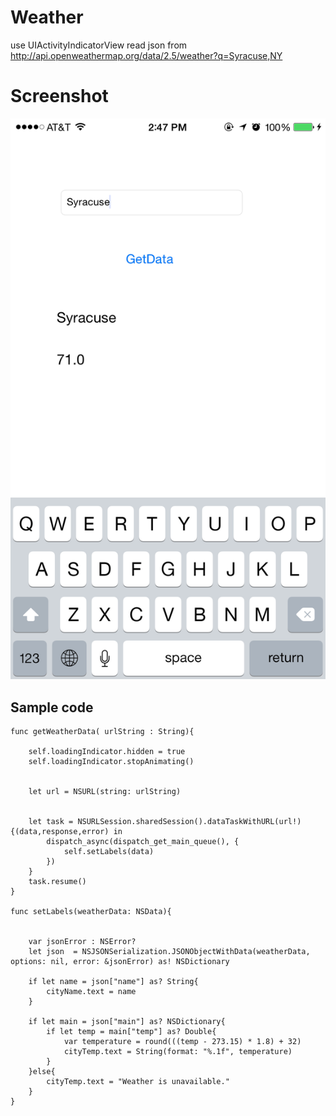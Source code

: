 Weather
=====================
use UIActivityIndicatorView
read json from 
http://api.openweathermap.org/data/2.5/weather?q=Syracuse,NY

Screenshot
==========

![Screenshot](IMG_1843.PNG)

Sample code
-----------
    func getWeatherData( urlString : String){
        
        self.loadingIndicator.hidden = true
        self.loadingIndicator.stopAnimating()
        
        
        let url = NSURL(string: urlString)
        
        
        let task = NSURLSession.sharedSession().dataTaskWithURL(url!){(data,response,error) in
            dispatch_async(dispatch_get_main_queue(), {
                self.setLabels(data)
            })
        }
        task.resume()
    }
    
    func setLabels(weatherData: NSData){
        
        
        var jsonError : NSError?
        let json  = NSJSONSerialization.JSONObjectWithData(weatherData, options: nil, error: &jsonError) as! NSDictionary
        
        if let name = json["name"] as? String{
            cityName.text = name
        }
        
        if let main = json["main"] as? NSDictionary{
            if let temp = main["temp"] as? Double{
                var temperature = round(((temp - 273.15) * 1.8) + 32)
                cityTemp.text = String(format: "%.1f", temperature)
            }
        }else{
            cityTemp.text = "Weather is unavailable."
        }
    }



